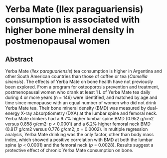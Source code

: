 # Yerba Mate (Ilex paraguariensis) consumption is associated with higher bone mineral density in postmenopausal women

## Abstract

Yerba Mate (_Ilex paraguariensis_) tea consumption is higher in Argentina and other South American countries than those of coffee or tea (_Camellia sinensis_). The effects of Yerba Mate on bone health have not previously been explored. From a program for osteoporosis prevention and treatment, postmenopausal women who drank at least 1 L of Yerba Mate tea daily during 4 or more years (n = 146) were identified, and matched by age and time since menopause with an equal number of women who did not drink Yerba Mate tea. Their bone mineral density (BMD) was measured by dual-energy X-ray absorptiometry (DXA) at the lumbar spine and femoral neck. Yerba Mate drinkers had a 9.7% higher lumbar spine BMD (0.952 g/cm2 versus 0.858 g/cm2: _p_ &lt; 0.0001) and a 6.2% higher femoral neck BMD (0.817 g/cm2 versus 0.776 g/cm2; _p_ = 0.0002). In multiple regression analysis, Yerba Mate drinking was the only factor, other than body mass index, which showed a positive correlation with BMD at both the lumbar spine (_p_ &lt; 0.0001) and the femoral neck (_p_ = 0.0028). Results suggest a protective effect of chronic Yerba Mate consumption on bone.